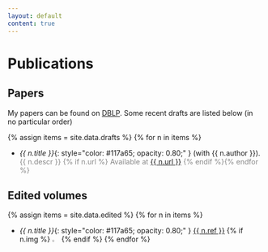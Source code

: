 ```yaml
---
layout: default
content: true
---
```

# Publications


## Papers
My papers can be found on 
[DBLP](http://www.informatik.uni-trier.de/~ley/pers/hd/t/Tuosto:Emilio.html).
Some recent drafts are listed below (in no particular order)

{% assign items = site.data.drafts %}
{% for n in items %}
- *{{ n.title }}*{: style="color:  #117a65; opacity: 0.80;" }
  (with {{ n.author }}).  
  <span markdown="1" style="color:#888888">{{ n.descr }} {% if n.url %} Available at [{{ n.url }}](here) {% endif %}{% endfor %}</span>


## Edited volumes

{% assign items = site.data.edited %}
{% for n in items %}
 - *{{ n.title }}*{: style="color:  #117a65; opacity: 0.80;" }
 <a href="{{ n.url }}">{{ n.ref }}</a> {% if n.img %} <img alt="{{ n.title }}" src="{{ n.img }}" width="3%" /> {% endif %} {% endfor %}

